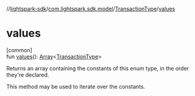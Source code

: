 //[lightspark-sdk](../../../index.md)/[com.lightspark.sdk.model](../index.md)/[TransactionType](index.md)/[values](values.md)

# values

[common]\
fun [values](values.md)(): [Array](https://kotlinlang.org/api/latest/jvm/stdlib/kotlin/-array/index.html)&lt;[TransactionType](index.md)&gt;

Returns an array containing the constants of this enum type, in the order they're declared.

This method may be used to iterate over the constants.
